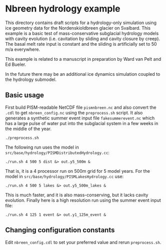 # Nbreen hydrology example

This directory contains draft scripts for a hydrology-only simulation using
ice geometry data for the Nordenskioldbreen glacier on Svalbard.  This example
is a basic test of mass-conservative subglacial hydrology models with cavity
evolution (i.e. cavitation by sliding and cavity closure by creep).  The basal
melt rate input is constant and the sliding is artificially set to 50 m/a
everywhere.

This example is related to a manuscript in preparation by Ward van Pelt and
Ed Bueler.

In the future there may be an additional ice dynamics simulation coupled to the
hydrology submodel.

## Basic usage

First build PISM-readable NetCDF file `pismnbreen.nc` and also convert the `.cdl`
to get `nbreen_config.nc` using the `preprocess.sh` script.  It also generates a
synthetic summer event input file `fakesummerevent.nc` which has a large
pulse of water put into the subglacial system in a few weeks in the middle of
the year.

    ./preprocess.sh

The following run uses the model in `src/base/hydrology/PISMDistributedHydrology.cc`:

    ./run.sh 4 500 5 dist &> out.y5_500m &

That is, it is a 4 processor run on 500m grid for 5 model years.  For the model
in `src/base/hydrology/PISMLakesHydrology.cc` use:

    ./run.sh 4 500 5 lakes &> out.y5_500m_lakes &

This is much faster, and it is also mass-conserving, but it lacks cavity
evolution.  Finally here is a high resolution run using the summer event input
file:

    ./run.sh 4 125 1 event &> out.y1_125m_event &


## Changing configuration constants

Edit `nbreen_config.cdl` to set your preferred value and rerun `preprocess.sh`.
